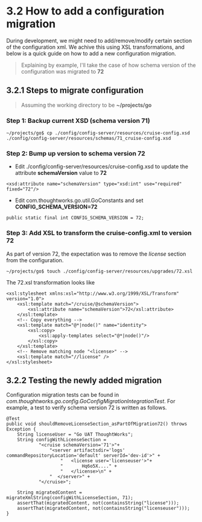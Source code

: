 # 3.2 How to add a configuration migration

During development, we might need to add/remove/modify certain section of the configuration xml. We achive this using XSL transformations, and below is a quick guide on how to add a new configuration migration.

> Explaining by example, I'll take the case of how schema version of the configuration was migrated to **72**

## 3.2.1 Steps to migrate configuration

> Assuming the working directory to be **~/projects/go**

### Step 1: Backup current XSD (schema version 71)

```
~/projects/go$ cp ./config/config-server/resources/cruise-config.xsd ./config/config-server/resources/schemas/71_cruise-config.xsd
```

### Step 2: Bump up version to schema version 72

- Edit ./config/config-server/resources/cruise-config.xsd to update the attribute **schemaVersion** value to **72**
```
<xsd:attribute name="schemaVersion" type="xsd:int" use="required" fixed="72"/>
```
- Edit com.thoughtworks.go.util.GoConstants and set **CONFIG_SCHEMA_VERSION=72**
```
public static final int CONFIG_SCHEMA_VERSION = 72;
```

### Step 3: Add XSL to transform the cruise-config.xml to version 72

As part of version 72, the expectation was to remove the *license* section from the configuration.

```
~/projects/go$ touch ./config/config-server/resources/upgrades/72.xsl
```

The 72.xsl transformation looks like

```
<xsl:stylesheet xmlns:xsl="http://www.w3.org/1999/XSL/Transform" version="1.0">
    <xsl:template match="/cruise/@schemaVersion">
        <xsl:attribute name="schemaVersion">72</xsl:attribute>
    </xsl:template>
    <!-- Copy everything -->
    <xsl:template match="@*|node()" name="identity">
        <xsl:copy>
            <xsl:apply-templates select="@*|node()"/>
        </xsl:copy>
    </xsl:template>
    <!-- Remove matching node "<license>" -->
    <xsl:template match="//license" />
</xsl:stylesheet>
```

## 3.2.2 Testing the newly added migration

Configuration migration tests can be found in *com.thoughtworks.go.config.GoConfigMigrationIntegrationTest*. For example, a test to verify schema version 72 is written as follows.

```
@Test
public void shouldRemoveLicenseSection_asPartOfMigration72() throws Exception {
    String licenseUser = "Go UAT ThoughtWorks";
    String configWithLicenseSection =
            "<cruise schemaVersion='71'>"+
                "<server artifactsdir='logs' commandRepositoryLocation='default' serverId='dev-id'>" +
                    "   <license user='licenseuser'>"+
                    "       Hq6o5X...." +
                    "   </license>\n" +
                "  </server>" +
            "</cruise>";

    String migratedContent = migrateXmlString(configWithLicenseSection, 71);
    assertThat(migratedContent, not(containsString("license")));
    assertThat(migratedContent, not(containsString("licenseuser")));
}
```